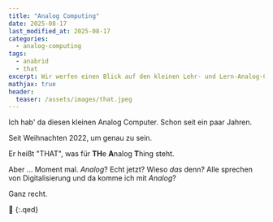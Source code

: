 ```yaml
---
title: "Analog Computing"
date: 2025-08-17
last_modified_at: 2025-08-17
categories:
  - analog-computing
tags:
  - anabrid
  - that
excerpt: Wir werfen einen Blick auf den kleinen Lehr- und Lern-Analog-Computer THAT von anabrid.
mathjax: true
header:
  teaser: /assets/images/that.jpeg
---
```


Ich hab' da diesen kleinen Analog Computer. Schon seit ein paar Jahren.

Seit Weihnachten 2022, um genau zu sein.

Er heißt "THAT", was für **TH**e **A**nalog **T**hing steht.

Aber ... Moment mal. *Analog*? Echt jetzt? Wieso *das* denn? Alle sprechen von Digitalisierung und da komme ich mit *Analog*?

Ganz recht. 


🔲
{:.qed}
